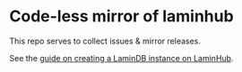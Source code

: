 # Code-less mirror of laminhub

This repo serves to collect issues & mirror releases.

See the [guide on creating a LaminDB instance on LaminHub](docs/create-an-instance.md).
